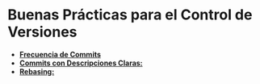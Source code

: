 # Buenas Prácticas para el Control de Versiones

- [**Frecuencia de Commits**](commit-frequency.md)
- [**Commits con Descripciones Claras:**](descriptive-commit-messages.md)
- [**Rebasing:**](rebasing.md)
